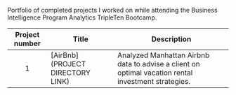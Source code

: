 Portfolio of completed projects I worked on while attending the Business Intelligence Program Analytics TripleTen Bootcamp.

| Project number | Title | Description |
| :-----------: | ----------- |----------- |
| 1| [AirBnb](PROJECT DIRECTORY LINK) | Analyzed Manhattan Airbnb data to advise a client on optimal vacation rental investment strategies. |

